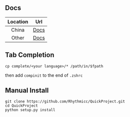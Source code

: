 ## Docs
|Location|Url|
|:---:|:---:|
|China|[Docs](https://rhythmlian.cn/2020/02/14/QuickProject/)|
|Other|[Docs](https://rhythmicc.github.io/2020/02/14/QuickProject/)|

## Tab Completion

```shell
cp complete/<your language>/* /path/in/$fpath
```

then add `compinit` to the end of `.zshrc`


## Manual Install
```shell
git clone https://github.com/Rhythmicc/QuickProject.git
cd QuickProject
python setup.py install
```
